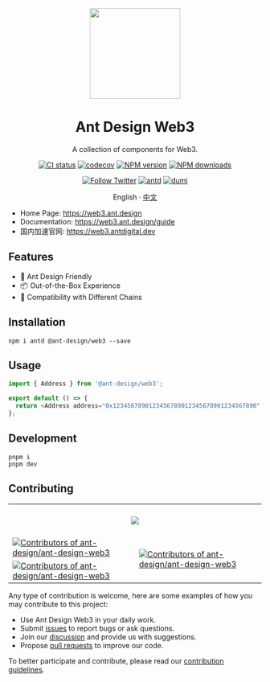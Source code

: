 <div align="center">

<img height="180" src="https://github.com/ant-design/ant-design/assets/507615/12d2c16d-92b1-4202-ba6f-4da5ee3622ba">

<h1 align="center">Ant Design Web3</h1>

A collection of components for Web3.

[![CI status][github-action-image]][github-action-url] [![codecov][codecov-image]][codecov-url] [![NPM version][npm-image]][npm-url] [![NPM downloads][download-image]][download-url]

[![Follow Twitter][twitter-image]][twitter-url] [![antd][antd-image]][antd-url] [![dumi][dumi-image]][dumi-url]

English · [中文](./README-zh_CN.md)

[github-action-image]: https://github.com/ant-design/ant-design-web3/workflows/Test/badge.svg
[github-action-url]: https://github.com/ant-design/ant-design-web3/actions/workflows/test.yml
[codecov-image]: https://img.shields.io/codecov/c/github/ant-design/ant-design-web3/master.svg?style=flat-square
[codecov-url]: https://codecov.io/gh/ant-design/ant-design-web3/branch/master
[npm-image]: https://img.shields.io/npm/v/@ant-design/web3.svg?style=flat-square
[npm-url]: https://npmjs.org/package/@ant-design/web3
[download-image]: https://img.shields.io/npm/dm/@ant-design/web3.svg?style=flat-square
[download-url]: https://npmjs.org/package/@ant-design/web3
[dumi-image]: https://img.shields.io/badge/docs%20by-dumi-blue?style=flat-square
[dumi-url]: https://github.com/umijs/dumi
[antd-image]: https://camo.githubusercontent.com/200800486bf56a3f00be17fd8b81711349ee51cebf9c6e7ff2f67aac3ceb4e62/68747470733a2f2f62616467656e2e6e65742f62616467652f69636f6e2f416e7425323044657369676e3f69636f6e3d68747470733a2f2f67772e616c697061796f626a656374732e636f6d2f7a6f732f616e7466696e63646e2f507034575067564442332f4b4470677667754d704766716148506a6963524b2e737667266c6162656c
[antd-url]: https://ant.design
[twitter-image]: https://img.shields.io/twitter/follow/AntDesignWeb3.svg?label=Ant%20Design%20Web3
[twitter-url]: https://twitter.com/AntDesignWeb3
[bundlephobia-image]: https://badgen.net/bundlephobia/minzip/@ant-design/web3?style=flat-square
[bundlephobia-url]: https://bundlephobia.com/package/@ant-design/web3

</div>

- Home Page: https://web3.ant.design
- Documentation: https://web3.ant.design/guide
- 国内加速官网: https://web3.antdigital.dev

## Features

- 🎨 Ant Design Friendly
- 📦 Out-of-the-Box Experience
- 🔌 Compatibility with Different Chains

## Installation

```shell
npm i antd @ant-design/web3 --save
```

## Usage

```ts
import { Address } from '@ant-design/web3';

export default () => {
  return <Address address="0x1234567890123456789012345678901234567890" />;
};
```

## Development

```shell
pnpm i
pnpm dev
```

## Contributing

<a href="https://github.com/ant-design/ant-design-web3/graphs/contributors" target="_blank">
  <table>
    <tr>
      <th colspan="2">
        <br/>
        <img src="https://contrib.rocks/image?repo=ant-design/ant-design-web3"><br/><br/>
      </th>
    </tr>
    <tr>
      <td>
        <picture>
          <source 
            media="(prefers-color-scheme: dark)" 
            srcset="https://next.ossinsight.io/widgets/official/compose-org-active-contributors/thumbnail.png?activity=active&period=past_28_days&owner_id=12101536&repo_ids=680030799&image_size=2x3&color_scheme=dark"
          />
          <img 
            alt="Contributors of ant-design/ant-design-web3" 
            src="https://next.ossinsight.io/widgets/official/compose-org-active-contributors/thumbnail.png?activity=active&period=past_28_days&owner_id=12101536&repo_ids=680030799&image_size=2x3&color_scheme=light"
          />
        </picture>
      </td>
      <td rowspan="2">
        <picture>
          <source 
            media="(prefers-color-scheme: dark)" 
            srcset="https://next.ossinsight.io/widgets/official/compose-org-participants-growth/thumbnail.png?activity=active&period=past_28_days&owner_id=12101536&repo_ids=680030799&image_size=4x7&color_scheme=dark"
          />
          <img 
            alt="Contributors of ant-design/ant-design-web3" 
            src="https://next.ossinsight.io/widgets/official/compose-org-participants-growth/thumbnail.png?activity=active&period=past_28_days&owner_id=12101536&repo_ids=680030799&image_size=4x7&color_scheme=light"
          />
        </picture>
      </td>
    </tr>
    <tr>
      <td>
        <picture>
          <source 
            media="(prefers-color-scheme: dark)" 
            srcset="https://next.ossinsight.io/widgets/official/compose-org-active-contributors/thumbnail.png?activity=new&period=past_28_days&owner_id=12101536&repo_ids=680030799&image_size=2x3&color_scheme=dark"
          />
          <img 
            alt="Contributors of ant-design/ant-design-web3" 
            src="https://next.ossinsight.io/widgets/official/compose-org-active-contributors/thumbnail.png?activity=new&period=past_28_days&owner_id=12101536&repo_ids=680030799&image_size=2x3&color_scheme=light"
          />
        </picture>
      </td>
    </tr>
  </table>
</a>

<!-- Made with [OSS Insight](https://ossinsight.io/) -->

Any type of contribution is welcome, here are some examples of how you may contribute to this project:

- Use Ant Design Web3 in your daily work.
- Submit [issues](https://github.com/ant-design/ant-design-web3/issues) to report bugs or ask questions.
- Join our [discussion](https://github.com/ant-design/ant-design-web3/discussions) and provide us with suggestions.
- Propose [pull requests](https://github.com/ant-design/ant-design-web3/pulls) to improve our code.

To better participate and contribute, please read our [contribution guidelines](https://web3.ant.design/guide/contributing).
